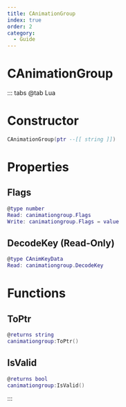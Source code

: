 ```yaml
---
title: CAnimationGroup
index: true
order: 2
category:
  - Guide
---
```


# CAnimationGroup

::: tabs
@tab Lua
# Constructor
```lua
CAnimationGroup(ptr --[[ string ]])
```
# Properties
## Flags 
```lua
@type number
Read: canimationgroup.Flags
Write: canimationgroup.Flags = value
```
## DecodeKey (Read-Only)
```lua
@type CAnimKeyData
Read: canimationgroup.DecodeKey
```
# Functions
## ToPtr
```lua
@returns string
canimationgroup:ToPtr()
```
## IsValid
```lua
@returns bool
canimationgroup:IsValid()
```

:::